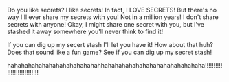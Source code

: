 Do you like secrets? I like secrets! In fact, I LOVE SECRETS! But there's no way I'll ever share my secrets with you! Not in a million years! I don't share secrets with anyone! Okay, I might share one secret with you, but I've stashed it away somewhere you'll never think to find it!

If you can dig up my secert stash I'll let you have it! How about that huh? Does that sound like a fun game? See if you can dig up my secret stash! 

hahahahahahahahahahahahahahhahahahahahahahahahahahahahaha!!!!!!!!!!!!!!!!!!!!!!!!!!!!
